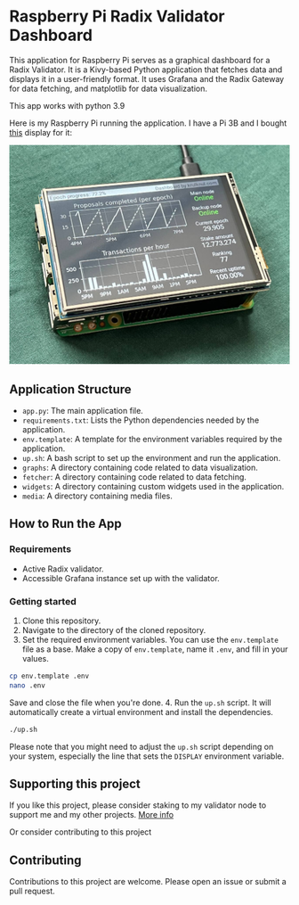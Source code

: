 # Raspberry Pi Radix Validator Dashboard

This application for Raspberry Pi serves as a graphical dashboard for a Radix Validator. It is a Kivy-based Python application that fetches data and displays it in a user-friendly format. It uses Grafana and the Radix Gateway for data fetching, and matplotlib for data visualization.

This app works with python 3.9

Here is my Raspberry Pi running the application.
I have a Pi 3B and I bought [this](https://www.kiwi-electronics.com/nl/3-5inch-rpi-lcd-480x320-ips-resistief-touchscreen-4418?search=raspberry%20pi%20displays&page=2) display for it:

![A Raspberry Pi running the application](media/pi.jpg)

## Application Structure
- `app.py`: The main application file.
- `requirements.txt`: Lists the Python dependencies needed by the application.
- `env.template`: A template for the environment variables required by the application.
- `up.sh`: A bash script to set up the environment and run the application.
- `graphs`: A directory containing code related to data visualization.
- `fetcher`: A directory containing code related to data fetching.
- `widgets`: A directory containing custom widgets used in the application.
- `media`: A directory containing media files.
## How to Run the App

### Requirements
* Active Radix validator.
* Accessible Grafana instance set up with the validator.

### Getting started
1. Clone this repository.
2. Navigate to the directory of the cloned repository.
3. Set the required environment variables. You can use the `env.template` file as a base. Make a copy of `env.template`, name it `.env`, and fill in your values.

```bash
cp env.template .env
nano .env
```



Save and close the file when you're done.
4. Run the `up.sh` script. It will automatically create a virtual environment and install the dependencies.

```bash
./up.sh
```

Please note that you might need to adjust the `up.sh` script depending on your system, especially the line that sets the `DISPLAY` environment variable.

## Supporting this project

If you like this project, please consider staking to my validator node to support me and my other projects. [More info](https://krulknul.com)

Or consider contributing to this project
## Contributing

Contributions to this project are welcome. Please open an issue or submit a pull request.
